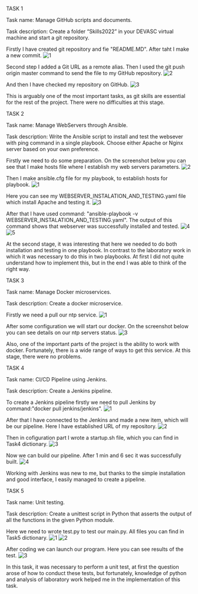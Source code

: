 TASK 1 

Task name: Manage GitHub scripts and documents.

Task description: Create a folder “Skills2022” in your DEVASC virtual machine and start a git 
repository.

Firstly I have created git repository and fie "README.MD". After taht I make a new commit.
![1](https://user-images.githubusercontent.com/102226081/191988120-119a3093-0710-4f04-a51d-b276da7da6d6.png)

Second step I added a Git URL as a remote alias. Then I used the git push origin master command to send the file to my GitHub repository.
![2](https://user-images.githubusercontent.com/102226081/191989134-509e774b-4bdd-4221-b0d7-a6bd2a2aa925.png)

And then I have checked my repository on GitHub.
![3](https://user-images.githubusercontent.com/102226081/191989229-603dd901-3b55-4bb9-9763-93ec7dd6a2a1.png)

This is arguably one of the most important tasks, as git skills are essential for the rest of the project. There were no difficulties at this stage.


TASK 2

Task name: Manage WebServers through Ansible.

Task description: Write the Ansible script to install and test the websever with ping command 
in a single playbook. Choose either Apache or Nginx server based on your own 
preference. 

Firstly we need to do some preparation. On the screenshot below you can see that I make hosts file where I establish my web servers parameters.
![2](https://user-images.githubusercontent.com/102226081/192366308-4b66879e-c8d7-4d9b-9a2d-f8a27c736655.png)

Then I make ansible.cfg file for my playbook, to establish hosts for playbook.
![1](https://user-images.githubusercontent.com/102226081/192366063-1bf24480-1782-4bd2-b193-d5ca7aeb072e.png)

Here you can see my WEBSERVER_INSTALATION_AND_TESTING.yaml file which install Apache and testing it.
![3](https://user-images.githubusercontent.com/102226081/192366558-9e33eca2-ac4e-4f7d-b41a-ad565a84fb0d.png)

After that I have used command: "ansible-playbook -v WEBSERVER_INSTALATION_AND_TESTING.yaml". The output of this command shows that webserver was successfully installed and tested.
![4](https://user-images.githubusercontent.com/102226081/192366771-b6b2d252-4ff3-4af7-b696-6d489b9ea603.png)
![5](https://user-images.githubusercontent.com/102226081/192366953-d3cf5cd1-33d9-4d82-a194-a623dce19c61.png)

At the second stage, it was interesting that here we needed to do both installation and testing in one playbook. In contrast to the laboratory work in which it was necessary to do this in two playbooks. At first I did not quite understand how to implement this, but in the end I was able to think of the right way.


TASK 3

Task name: Manage Docker microservices.

Task description: Create a docker microservice.

Firstly we need a pull our ntp service.
![1](https://user-images.githubusercontent.com/102226081/192367176-95e2a7f2-2577-4dee-97dd-028b15efcb57.png)

After some configuration we will start our docker. On the screenshot below you can see details on our ntp servers status.
![3](https://user-images.githubusercontent.com/102226081/192367347-54a7e0a6-d6ee-481f-9796-2d656c1f2c55.png)

Also, one of the important parts of the project is the ability to work with docker. Fortunately, there is a wide range of ways to get this service. At this stage, there were no problems.
 
 
TASK 4
 
Task name: CI/CD Pipeline using Jenkins.
 
Task description: Create a Jenkins pipeline.
 
To create a Jenkins pipeline firstly we need to pull Jenkins by command:"docker pull jenkins/jenkins".
![1](https://user-images.githubusercontent.com/102226081/192367723-dc9e151f-c00e-4115-b7e9-a0ba6bbb869e.png)
 
After that I have connected to the Jenkins and made a new item, which will be our pipeline. Here I have established URL of my repository.
![2](https://user-images.githubusercontent.com/102226081/192367918-f8240e1c-7993-4373-af85-6095af7b3052.png)

Then in cofiguration part I wrote a startup.sh file, which you can find in Task4 dictionary.
![3](https://user-images.githubusercontent.com/102226081/192368115-b4c6ef68-c8bc-4193-8952-0b8468eac110.png)

Now we can build our pipeline. After 1 min and 6 sec it was successfully built.
![4](https://user-images.githubusercontent.com/102226081/192368477-a2807b23-33fe-40e1-a170-5c93457156c8.png)

Working with Jenkins was new to me, but thanks to the simple installation and good interface, I easily managed to create a pipeline.


TASK 5

Task name: Unit testing.

Task description: Create a unittest script in Python that asserts the output of all the 
functions in the given Python module.

Here we need to wrote test.py to test our main.py.
All files you can find in Task5 dictionary.
![1](https://user-images.githubusercontent.com/102226081/192368799-f8b69a69-4da3-4dcd-841c-1c459f2aa375.png)
![2](https://user-images.githubusercontent.com/102226081/192368826-8df7ba68-07e3-4fe4-8348-6dad02a67353.png)

After coding we can launch our program.
Here you can see results of the test.
![3](https://user-images.githubusercontent.com/102226081/192369029-351bb3d2-25d4-4e0b-9a83-5e4b77c5d6f6.png)

In this task, it was necessary to perform a unit test, at first the question arose of how to conduct these tests, but fortunately, knowledge of python and analysis of laboratory work helped me in the implementation of this task.



